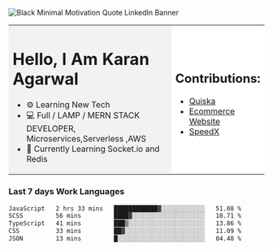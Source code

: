 <!-- ![20230107_223458 (1)-01](https://user-images.githubusercontent.com/85556603/212357966-4002f7aa-471b-4b3c-923d-f2b0d543cad5.jpeg) -->

![Black Minimal Motivation Quote LinkedIn Banner](https://github.com/KKA-0/KKA-0/assets/85556603/9f91eebb-d624-46aa-95a9-936d4ae8eaa6)



<table>
  <tr>
    <td style="width: 70%; background-color: #f2f2f2;">
      <h1>Hello, I Am Karan Agarwal</h1>
      <ul>
        <li>⚙ Learning New Tech</li>
        <li>💻 Full / LAMP / MERN STACK DEVELOPER, Microservices,Serverless ,AWS</li>
        <li>🙌 Currently Learning Socket.io and Redis</li>  
      </ul>
    </td>
    <td style="width: 30%; background-color: #ffffff;">
      <h2>Contributions:</h2>
      <ul>
        <li><a href="https://github.com/KKA-0/Quiska">Quiska</a></li>
         <li><a href="https://agarwal-handloom.web.app/">Ecommerce Website</a></li>
         <li><a href="https://github.com/Linkin143/SpeedX">SpeedX</a></li>
      </ul>
    </td>
  </tr>
</table>



<h3>Last 7 days Work Languages </h3> 
     
<!--START_SECTION:waka-->

```txt
JavaScript   2 hrs 33 mins   ████████████▓░░░░░░░░░░░░   51.08 %
SCSS         56 mins         ████▓░░░░░░░░░░░░░░░░░░░░   18.71 %
TypeScript   41 mins         ███▒░░░░░░░░░░░░░░░░░░░░░   13.86 %
CSS          33 mins         ██▓░░░░░░░░░░░░░░░░░░░░░░   11.09 %
JSON         13 mins         █░░░░░░░░░░░░░░░░░░░░░░░░   04.48 %
```

<!--END_SECTION:waka-->
